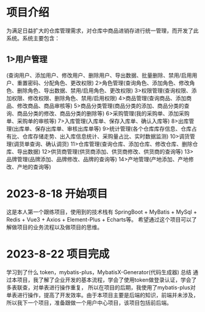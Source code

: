 # 项目介绍
为满足日益扩大的仓库管理需求，对仓库中商品进销存进行统一管理，而开发了此系统。系统主要包含：
## 1>用户管理
(查询用户、添加用户、修改用户、删除用户、导出数据、批量删除、禁用/启用用户、重置密码、分配角色、更改权限)
2>角色管理(查询角色、添加角色、修改角色、删除角色、导出数据、禁用/启用角色、更改权限)
3>权限管理(查询权限、添加权限、修改权限、删除角色、禁用/启用权限)
4>商品管理(查询商品、添加商品、修改商品、商品审核等)
5>商品分类管理(商品分类的添加、商品分类的查询、商品分类的修改、商品分类的删除等)
6>采购管理(我的采购单、添加采购单、采购单的审核等)
7>入库管理(入库单、保存入库单、确认入库等)
8>出库管理(出库单、保存出库单、审核出库单等)
9>统计管理(各个仓库库存信息、仓库占有比、仓库存储走势、出入库信息统计、采购量占比、实时数据监测)
10>调货管理(调货单查询、确认调货)
11>仓库管理(查询仓库、添加仓库、修改仓库、删除仓库、导出数据)
12>供货商管理(供货商添加、供货商修改、供货商的查询等)
13>品牌管理(品牌添加、品牌修改、品牌的查询等)
14>产地管理(产地添加、产地修改、产地的查询等)

# 2023-8-18 开始项目
这是本人第一个跟练项目，使用到的技术栈有
SpringBoot + MyBatis + MySql + Redis + Vue3 + Axios + Element-Plus + Echarts等。
希望通过这个项目可以了解做项目的业务流程以及做项目的思维。

# 2023-8-22 项目完成
学习到了什么
token，mybatis-plus，MybatisX-Generator(代码生成器)
总结
通过本项目，我了解了企业开发的基本流程，学会了使用token做登录认证，学会了多表联查，对单表进行操作重复，
所以在项目的后期，我使用了mybatis-plus对单表进行操作，提高了开发效率。由于本项目主要是后端的知识，前端并未涉及，所以我下一个项目，准备跟做一个用户中心项目，该项目包括前后端。
